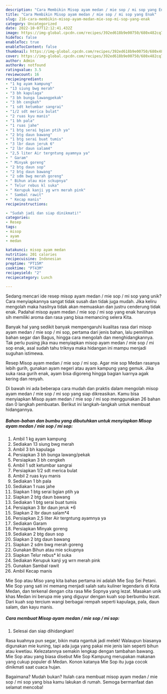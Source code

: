 ```yaml
---
description: "Cara Membikin Misop ayam medan / mie sop / mi sop yang Enak"
title: "Cara Membikin Misop ayam medan / mie sop / mi sop yang Enak"
slug: 216-cara-membikin-misop-ayam-medan-mie-sop-mi-sop-yang-enak
category: Uncategorized
date: 2022-10-07T12:12:41.432Z
image: https://img-global.cpcdn.com/recipes/392ed618b9e00750/680x482cq70/misop-ayam-medan-mie-sop-mi-sop-foto-resep-utama.jpg
hideToc: false
enableToc: true
enableTocContent: false
thumbnail: https://img-global.cpcdn.com/recipes/392ed618b9e00750/680x482cq70/misop-ayam-medan-mie-sop-mi-sop-foto-resep-utama.jpg
cover: https://img-global.cpcdn.com/recipes/392ed618b9e00750/680x482cq70/misop-ayam-medan-mie-sop-mi-sop-foto-resep-utama.jpg
author: Admin
authorAv: notfound
ratingvalue: 3.5
reviewcount: 16
recipeingredient:
- "1 kg ayam kampung"
- "13 siung bwg merah"
- "3 bh kapulaga"
- "3 bh bunga lawangpekak"
- "3 bh cengkeh"
- "1 sdt ketumbar sangrai"
- "1/2 sdt merica bulat"
- "2 ruas kyu manis"
- "1 bh pala"
- "1 ruas jahe"
- "1 btg serai bgian ptih ya"
- "2 btg daun bawang"
- "1 btg serai buat tumis"
- "3 lbr daun jeruk 6"
- "2 lbr daun salam4"
- "2,5 liter Air tergntung ayamnya ya"
- " Garam"
- " Minyak goreng"
- "2 btg daun sop"
- "2 btg daun bawang"
- "2 sdm bwg merah goreng"
- " Bihun atau mie sckupnya"
- " Telur rebus kl suka"
- " Kerupuk kanji yg wrn merah pink"
- " Sambal rawit"
- " Kecap manis"
recipeinstructions:

- "Sudah jadi dan siap dinikmati!"
categories:
- Resep
tags:
- misop
- ayam
- medan

katakunci: misop ayam medan 
nutrition: 201 calories
recipecuisine: Indonesian
preptime: "PT15M"
cooktime: "PT43M"
recipeyield: "2"
recipecategory: Lunch

---
```





Sedang mencari ide resep misop ayam medan / mie sop / mi sop yang unik? Cara menyiapkannya sangat tidak susah dan tidak juga mudah. Jika keliru mengolah maka hasilnya tidak akan memuaskan dan justru cenderung tidak enak. Padahal misop ayam medan / mie sop / mi sop yang enak harusnya sih memiliki aroma dan rasa yang bisa memancing selera Kita.





Banyak hal yang sedikit banyak mempengaruhi kualitas rasa dari misop ayam medan / mie sop / mi sop, pertama dari jenis bahan, lalu pemilihan bahan segar dan Bagus, hingga cara mengolah dan menghidangkannya. Tak perlu pusing jika mau menyiapkan misop ayam medan / mie sop / mi sop enak,      asal sudah tahu triknya maka hidangan ini mampu menjadi suguhan istimewa.














Resep Misop ayam medan / mie sop / mi sop. Agar mie sop Medan rasanya lebih gurih, gunakan ayam negeri atau ayam kampung yang gemuk. Jika suka rasa gurih enak, ayam bisa digoreng hingga bagian luarnya agak kering dan renyah.






Di bawah ini ada beberapa cara mudah dan praktis dalam mengolah misop ayam medan / mie sop / mi sop yang siap dikreasikan. Kamu bisa menyiapkan Misop ayam medan / mie sop / mi sop menggunakan 26 bahan dan 0 langkah pembuatan. Berikut ini langkah-langkah untuk membuat hidangannya.

<!--inarticleads1-->

##### Bahan-bahan dan bumbu yang dibutuhkan untuk menyiapkan Misop ayam medan / mie sop / mi sop:

1. Ambil 1 kg ayam kampung
1. Sediakan 13 siung bwg merah
1. Ambil 3 bh kapulaga
1. Persiapkan 3 bh bunga lawang/pekak
1. Persiapkan 3 bh cengkeh
1. Ambil 1 sdt ketumbar sangrai
1. Persiapkan 1/2 sdt merica bulat
1. Ambil 2 ruas kyu manis
1. Sediakan 1 bh pala
1. Sediakan 1 ruas jahe
1. Siapkan 1 btg serai bgian ptih ya
1. Siapkan 2 btg daun bawang
1. Sediakan 1 btg serai buat tumis
1. Persiapkan 3 lbr daun jeruk *6
1. Siapkan 2 lbr daun salam*4
1. Persiapkan 2,5 liter Air tergntung ayamnya ya
1. Sediakan  Garam
1. Persiapkan  Minyak goreng
1. Sediakan 2 btg daun sop
1. Siapkan 2 btg daun bawang
1. Siapkan 2 sdm bwg merah goreng
1. Gunakan  Bihun atau mie sckupnya
1. Siapkan  Telur rebus* kl suka
1. Sediakan  Kerupuk kanji yg wrn merah pink
1. Gunakan  Sambal rawit
1. Ambil  Kecap manis


Mie Sop atau Miso yang kita bahas pertama ini adalah Mie Sop Sei Petani. Mie Sop yang sati ini memang menjadi salah satu kuliner legendaris di Kota Medan, dan terkenal dengan cita rasa Mie Sopnya yang lezat. Masakan unik khas Medan ini berupa mie yang diguyur dengan kuah sop berbumbu lezat. Dari kuah sop tercium wangi berbagai rempah seperti kapulaga, pala, daun salam, dan kayu manis. 

<!--inarticleads2-->

##### Cara membuat Misop ayam medan / mie sop / mi sop:


1. Selesai dan siap dihidangkan!

Rasa kuahnya pun segar, bikin mata ngantuk jadi melek! Walaupun biasanya digunakan mie kuning, tapi ada juga yang pakai mie jenis lain seperti bihun atau kwetiau. Kelezatannya semakin lengkap dengan tambahan bawang. Mie Sop atau yang biasa disebut Mie Sop Kampung merupakan makanan yang cukup populer di Medan. Konon katanya Mie Sop itu juga cocok dinikmati saat cuaca hujan. 

Bagaimana? Mudah bukan? Itulah cara membuat misop ayam medan / mie sop / mi sop yang bisa kamu lakukan di rumah. Semoga bermanfaat dan selamat mencoba!
